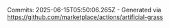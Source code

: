 Commits: 2025-06-15T05:50:06.265Z - Generated via https://github.com/marketplace/actions/artificial-grass
<br>
